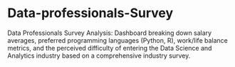 # Data-professionals-Survey
Data Professionals Survey Analysis: Dashboard breaking down salary averages, preferred programming languages (Python, R), work/life balance metrics, and the perceived difficulty of entering the Data Science and Analytics industry based on a comprehensive industry survey.
